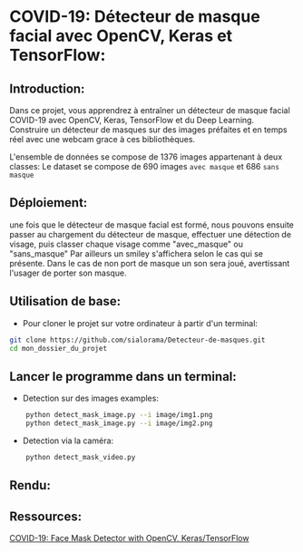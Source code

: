 # COVID-19: Détecteur de masque facial avec OpenCV, Keras et TensorFlow:

## Introduction:
Dans ce projet, vous apprendrez à entraîner un détecteur de masque facial COVID-19 avec OpenCV, Keras, TensorFlow et du Deep Learning.
Construire un détecteur de masques sur des images préfaites et en temps réel avec une webcam grace à ces bibliothèques.

L'ensemble de données se compose de 1376 images appartenant à deux classes:
Le dataset se compose de 690 images ```avec masque``` et 686 ```sans masque```

## Déploiement:
une fois que le détecteur de masque facial est formé, nous pouvons ensuite passer au chargement du détecteur de masque, effectuer une détection de visage, puis classer chaque visage comme "avec_masque" ou "sans_masque"
Par ailleurs un smiley s'affichera selon le cas qui se présente.
Dans le cas de non port de masque un son sera joué, avertissant l'usager de porter son masque.

## Utilisation de base:
* Pour cloner le projet sur votre ordinateur à partir d'un terminal:
```bash
git clone https://github.com/sialorama/Detecteur-de-masques.git
cd mon_dossier_du_projet
```

## Lancer le programme dans un terminal:

* Detection sur des images examples:
```bash
    python detect_mask_image.py --i image/img1.png
    python detect_mask_image.py --i image/img2.png
```
* Detection via la caméra:
```bash
    python detect_mask_video.py
```

## Rendu:

## Ressources:

[COVID-19: Face Mask Detector with OpenCV, Keras/TensorFlow](https://www.pyimagesearch.com/2020/05/04/covid-19-face-mask-detector-with-opencv-keras-tensorflow-and-deep-learning/)
